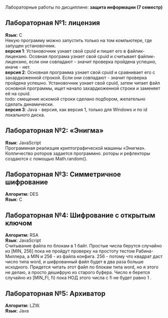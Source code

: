 Лабораторные работы по дисциплине: **защита информации (7 семестр)**  

## Лабораторная №1: лицензия  
**Язык**: С  
Некую программу можно запустить только на том компьютере, где запущен установочник.  
**версия 1**: Установочник узнает свой cpuid  и пишет его в файлик-лицензию. Осовная програма узнает свой cpuid и считывает файлик-лицензию, если они совпадают - значит проверка пройдена успешно, иначе - нет.  
**версия 2**: Основная программа узнает свой cpuid и сравнивает его с захардкоженной строкой. Если они совпадают - значит проверка пройдена успешно. Установочник узнает свой cpuid, затем читает файл основной программы, ищет начало захардкоженной строки и заменяет её на cpuid.  
todo: смещение искомой строки сделано подбором, желательно сделать динамически.  
**версия 3**: Java - версия, как версия 1, только для Windows и по id локального диска.  

## Лабораторная №2: «Энигма»  
**Язык**: JavaScript    
Программная реализция криптографической машины «Энигма». Колличество роторов задается программно. роторы и рефлекторы создаются с помощью Math.random().

## Лабораторная №3: Симметричное шифрование
**Алгоритм:** DES  
**Язык**: С  

## Лабораторная №4: Шифрование с открытым ключом
**Алгоритм:** RSA  
**Язык**: JavaScript  
Считывание файла по блокам в 1 байт. Простые числа берутся случайно из [MIN, 256] пока не пройдут проверку на простоту тестом Рабина-Миллера, а MIN и 256 - из файла конфига. 256 - потому что квадрат даст число типа word, и шифрованный файл будет в два раза больше исходного. Придется читать этот файл по блокам типа word, но я этого не делаю, а просто дешифрую из старого буфера. Число e берется случайно из [MIN_FI, fi) пока НОД этого числа с fi не будет равно 1 .

## Лабораторная №5: Архиватор
**Алгоритм:** LZW.  
**Язык**: Java
